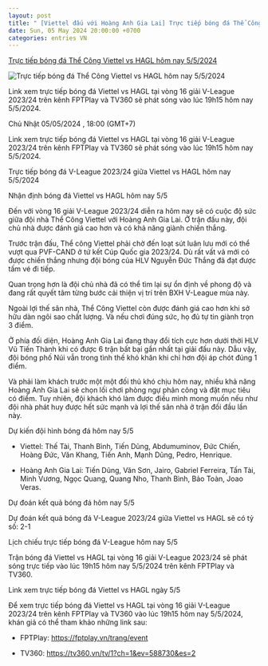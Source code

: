 ```yaml
---
layout: post
title: " [Viettel đấu với Hoàng Anh Gia Lai] Trực tiếp bóng đá Thể Công Viettel vs HAGL hôm nay 5/5/2024"
date: Sun, 05 May 2024 20:00:00 +0700
categories: entries VN
---
```

[Trực tiếp bóng đá Thể Công Viettel vs HAGL hôm nay 5/5/2024](https://nongnghiep.vn/truc-tiep-viettel-vs-hagl-giai-v-league-2023-24-tren-tv360-hom-nay-5-5-2024-d385055.html)

![Trực tiếp bóng đá Thể Công Viettel vs HAGL hôm nay 5/5/2024](https://t.ex-cdn.com/nongnghiep.vn/resize/540x303/files/content/2024/05/05/truc-tiep-bong-da-viettel-vs-hagl-5-5-100932_274-101623.jpg)

Link xem trực tiếp bóng đá Viettel vs HAGL tại vòng 16 giải V-League 2023/24 trên kênh FPTPlay và TV360 sẽ phát sóng vào lúc 19h15 hôm nay 5/5/2024.

Chủ Nhật 05/05/2024 , 18:00 (GMT+7)

Link xem trực tiếp bóng đá Viettel vs HAGL tại vòng 16 giải V-League 2023/24 trên kênh FPTPlay và TV360 sẽ phát sóng vào lúc 19h15 hôm nay 5/5/2024.

Trực tiếp bóng đá V-League 2023/24 giữa Viettel vs HAGL hôm nay 5/5/2024

Nhận định bóng đá Viettel vs HAGL hôm nay 5/5

Đến với vòng 16 giải V-League 2023/24 diễn ra hôm nay sẽ có cuộc độ sức giữa đội nhà Thể Công Viettel với Hoàng Anh Gia Lai. Ở trận đấu này, đội chủ nhà được đánh giá cao hơn và có khả năng giành chiến thắng.

Trước trận đấu, Thể công Viettel phải chờ đến loạt sút luân lưu mới có thể vượt qua PVF-CAND ở tứ kết Cúp Quốc gia 2023/24. Dù rất vất vả mới có được chiến thắng nhưng đội bóng của HLV Nguyễn Đức Thắng đã đạt được tấm vé đi tiếp.

Quan trọng hơn là đội chủ nhà đã có thể tìm lại sự ổn định về phong độ và đang rất quyết tâm từng bước cải thiện vị trí trên BXH V-League mùa này.

Ngoài lợi thế sân nhà, Thể Công Viettel còn được đánh giá cao hơn khi sở hữu dàn ngôi sao chất lượng. Và nếu chơi đúng sức, họ đủ tự tin giành trọn 3 điểm.

Ở phía đối diện, Hoàng Anh Gia Lai đang thay đổi tích cực hơn dưới thời HLV Vũ Tiến Thành khi có được 6 trận bất bại gần nhất tại giải đấu này. Dẫu vậy, đội bóng phố Núi vẫn trong tình thế khó khăn khi chỉ hơn đội áp chót đúng 1 điểm.

Và phải làm khách trước một một đối thủ khó chịu hôm nay, nhiều khả năng Hoàng Anh Gia Lai sẽ chọn lối chơi phòng ngự phản công và đặt mục tiêu có điểm. Tuy nhiên, đội khách khó làm được điều mình mong muốn nếu như đội nhà phát huy được hết sức mạnh và lợi thế sân nhà ở trận đối đầu lần này.

Dự kiến đội hình bóng đá hôm nay 5/5

- Viettel: Thế Tài, Thanh Bình, Tiến Dũng, Abdumuminov, Đức Chiến, Hoàng Đức, Văn Khang, Tiến Anh, Mạnh Dũng, Pedro, Henrique.

- Hoàng Anh Gia Lai: Tiến Dũng, Văn Sơn, Jairo, Gabriel Ferreira, Tấn Tài, Minh Vương, Ngọc Quang, Quang Nho, Thanh Bình, Bảo Toàn, Joao Veras.

Dự đoán kết quả bóng đá hôm nay 5/5

Dự đoán kết quả bóng đá V-League 2023/24 giữa Viettel vs HAGL sẽ có tỷ số: 2-1

Lịch chiếu trực tiếp bóng đá V-League hôm nay 5/5

Trận bóng đá Viettel vs HAGL tại vòng 16 giải V-League 2023/24 sẽ phát sóng trực tiếp vào lúc 19h15 hôm nay 5/5/2024 trên kênh FPTPlay và TV360.

Link xem trực tiếp bóng đá Viettel vs HAGL ngày 5/5

Để xem trực tiếp bóng đá Viettel vs HAGL tại vòng 16 giải V-League 2023/24 trên kênh FPTPlay và TV360 vào lúc 19h15 hôm nay 5/5/2024, khán giả có thể tham khảo những link sau:

- FPTPlay: https://fptplay.vn/trang/event

- TV360: https://tv360.vn/tv/1?ch=1&ev=588730&es=2


